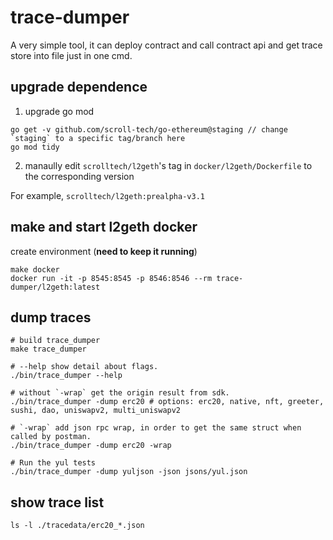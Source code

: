 # trace-dumper

A very simple tool, it can deploy contract and call contract api and get trace store into file just in one cmd.

## upgrade dependence

1. upgrade go mod

```
go get -v github.com/scroll-tech/go-ethereum@staging // change `staging` to a specific tag/branch here
go mod tidy
```

2. manaully edit `scrolltech/l2geth`'s tag in `docker/l2geth/Dockerfile` to the corresponding version

For example, `scrolltech/l2geth:prealpha-v3.1`

## make and start l2geth docker

create environment (**need to keep it running**)

```
make docker
docker run -it -p 8545:8545 -p 8546:8546 --rm trace-dumper/l2geth:latest
```

## dump traces

```
# build trace_dumper
make trace_dumper

# --help show detail about flags.
./bin/trace_dumper --help

# without `-wrap` get the origin result from sdk.
./bin/trace_dumper -dump erc20 # options: erc20, native, nft, greeter, sushi, dao, uniswapv2, multi_uniswapv2

# `-wrap` add json rpc wrap, in order to get the same struct when called by postman.
./bin/trace_dumper -dump erc20 -wrap

# Run the yul tests
./bin/trace_dumper -dump yuljson -json jsons/yul.json
```

## show trace list

```
ls -l ./tracedata/erc20_*.json
```
